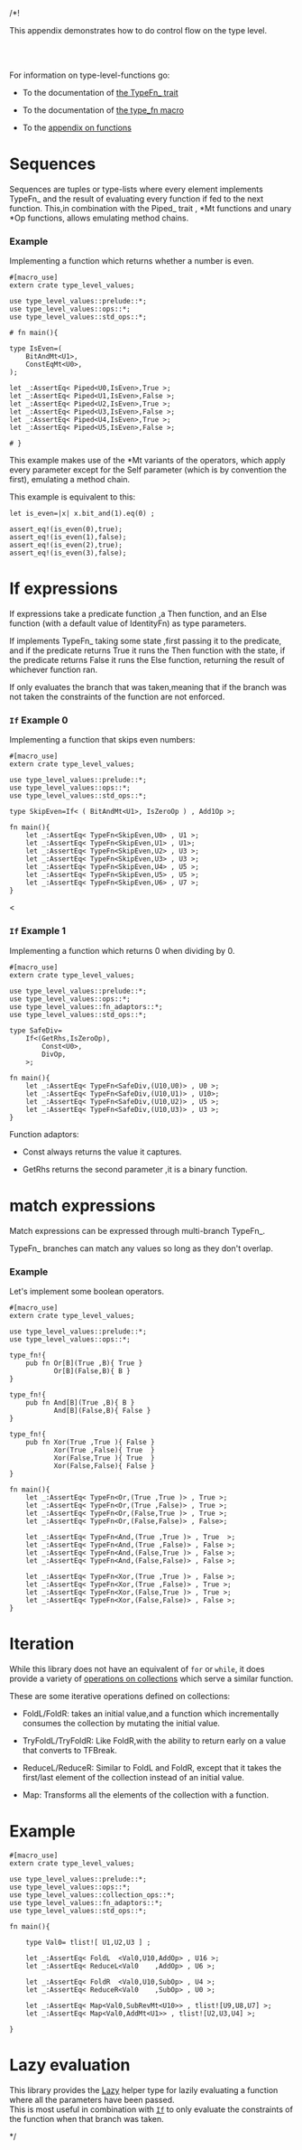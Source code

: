 /*!

This appendix demonstrates how to do control flow on the type level.

<br><br>

For information on type-level-functions go:

- To the documentation of [the TypeFn_ trait](../../type_fn/trait.TypeFn_.html)

- To the documentation of [the type_fn macro](../../macro.type_fn.html)

- To the [appendix on functions](../appendix_functions/index.html)


# Sequences

Sequences are tuples or type-lists where every element implements TypeFn_ and
the result of evaluating every function if fed to the next function.
This,in combination with the Piped_ trait , \*Mt functions and unary \*Op functions,
allows emulating method chains.


### Example

Implementing a function which returns whether a number is even.

```
#[macro_use]
extern crate type_level_values;

use type_level_values::prelude::*;
use type_level_values::ops::*;
use type_level_values::std_ops::*;

# fn main(){

type IsEven=(
    BitAndMt<U1>,
    ConstEqMt<U0>,
);

let _:AssertEq< Piped<U0,IsEven>,True >;
let _:AssertEq< Piped<U1,IsEven>,False >;
let _:AssertEq< Piped<U2,IsEven>,True >;
let _:AssertEq< Piped<U3,IsEven>,False >;
let _:AssertEq< Piped<U4,IsEven>,True >;
let _:AssertEq< Piped<U5,IsEven>,False >;

# }

```

This example makes use of the \*Mt variants of the operators,
which apply every parameter except for the Self parameter (which is by convention the first),
emulating a method chain.

This example is equivalent to this:
```ignore
let is_even=|x| x.bit_and(1).eq(0) ;

assert_eq!(is_even(0),true);
assert_eq!(is_even(1),false);
assert_eq!(is_even(2),true);
assert_eq!(is_even(3),false);
```


# If expressions

If expressions take a predicate function ,a Then function,
and an Else  function (with a default value of IdentityFn) as type parameters.

If implements TypeFn_ taking some state ,first passing it to the predicate,
and if the predicate returns True it runs the Then function with the state,
if the predicate returns False it runs the Else function,
returning the result of whichever function ran.

If only evaluates the branch that was taken,meaning that if the branch 
was not taken the constraints of the function are not enforced.

### `If` Example 0

Implementing a function that skips even numbers:

```
#[macro_use]
extern crate type_level_values;

use type_level_values::prelude::*;
use type_level_values::ops::*;
use type_level_values::std_ops::*;

type SkipEven=If< ( BitAndMt<U1>, IsZeroOp ) , Add1Op >;

fn main(){
    let _:AssertEq< TypeFn<SkipEven,U0> , U1 >;
    let _:AssertEq< TypeFn<SkipEven,U1> , U1>;
    let _:AssertEq< TypeFn<SkipEven,U2> , U3 >;
    let _:AssertEq< TypeFn<SkipEven,U3> , U3 >;
    let _:AssertEq< TypeFn<SkipEven,U4> , U5 >;
    let _:AssertEq< TypeFn<SkipEven,U5> , U5 >;
    let _:AssertEq< TypeFn<SkipEven,U6> , U7 >;
}
```
<
### `If` Example 1

Implementing a function which returns 0 when dividing by 0.

```
#[macro_use]
extern crate type_level_values;

use type_level_values::prelude::*;
use type_level_values::ops::*;
use type_level_values::fn_adaptors::*;
use type_level_values::std_ops::*;

type SafeDiv=
    If<(GetRhs,IsZeroOp),
        Const<U0>,
        DivOp,
    >;

fn main(){
    let _:AssertEq< TypeFn<SafeDiv,(U10,U0)> , U0 >;
    let _:AssertEq< TypeFn<SafeDiv,(U10,U1)> , U10>;
    let _:AssertEq< TypeFn<SafeDiv,(U10,U2)> , U5 >;
    let _:AssertEq< TypeFn<SafeDiv,(U10,U3)> , U3 >;
}

```

Function adaptors:

- Const always returns the value it captures.

- GetRhs returns the second parameter ,it is a binary function.


# match expressions

Match expressions can be expressed through multi-branch TypeFn_.

TypeFn_ branches can match any values so long as they don't overlap.

### Example 

Let's implement some boolean operators.

```
#[macro_use]
extern crate type_level_values;
 
use type_level_values::prelude::*;
use type_level_values::ops::*;

type_fn!{
    pub fn Or[B](True ,B){ True }
           Or[B](False,B){ B }
}

type_fn!{
    pub fn And[B](True ,B){ B }
           And[B](False,B){ False }
}

type_fn!{
    pub fn Xor(True ,True ){ False }
           Xor(True ,False){ True  }
           Xor(False,True ){ True  }
           Xor(False,False){ False }
}

fn main(){
    let _:AssertEq< TypeFn<Or,(True ,True )> , True >;
    let _:AssertEq< TypeFn<Or,(True ,False)> , True >;
    let _:AssertEq< TypeFn<Or,(False,True )> , True >;
    let _:AssertEq< TypeFn<Or,(False,False)> , False>;
    
    let _:AssertEq< TypeFn<And,(True ,True )> , True  >;
    let _:AssertEq< TypeFn<And,(True ,False)> , False >;
    let _:AssertEq< TypeFn<And,(False,True )> , False >;
    let _:AssertEq< TypeFn<And,(False,False)> , False >;

    let _:AssertEq< TypeFn<Xor,(True ,True )> , False >;
    let _:AssertEq< TypeFn<Xor,(True ,False)> , True >;
    let _:AssertEq< TypeFn<Xor,(False,True )> , True >;
    let _:AssertEq< TypeFn<Xor,(False,False)> , False >;
}

```

# Iteration

While this library does not have an equivalent of `for` or `while`,
it does provide a variety of [operations on collections](../../collection_ops/index.html)
which serve a similar function.

These are some iterative operations defined on collections:

- FoldL/FoldR: 
    takes an initial value,and a function which incrementally consumes the collection 
    by mutating the initial value.

- TryFoldL/TryFoldR: 
    Like FoldR,with the ability to return early on a value that converts to TFBreak.

- ReduceL/ReduceR: 
    Similar to FoldL and FoldR,
    except that it takes the first/last element of the collection instead of an initial value.

- Map:
    Transforms all the elements of the collection with a function.

# Example 

```
#[macro_use]
extern crate type_level_values;
 
use type_level_values::prelude::*;
use type_level_values::ops::*;
use type_level_values::collection_ops::*;
use type_level_values::fn_adaptors::*;
use type_level_values::std_ops::*;

fn main(){

    type Val0= tlist![ U1,U2,U3 ] ;

    let _:AssertEq< FoldL  <Val0,U10,AddOp> , U16 >;
    let _:AssertEq< ReduceL<Val0    ,AddOp> , U6 >;
    
    let _:AssertEq< FoldR  <Val0,U10,SubOp> , U4 >;
    let _:AssertEq< ReduceR<Val0    ,SubOp> , U0 >;

    let _:AssertEq< Map<Val0,SubRevMt<U10>> , tlist![U9,U8,U7] >;
    let _:AssertEq< Map<Val0,AddMt<U1>> , tlist![U2,U3,U4] >;
    
}

```


# Lazy evaluation

This library provides the [Lazy](../../ops/control_flow/struct.Lazy.html) 
helper type for lazily evaluating a function where all the parameters have been passed.
<br>
This is most useful in combination with 
[`If`](../../ops/control_flow/struct.If.html) to only evaluate the constraints of 
the function when that branch was taken.









*/